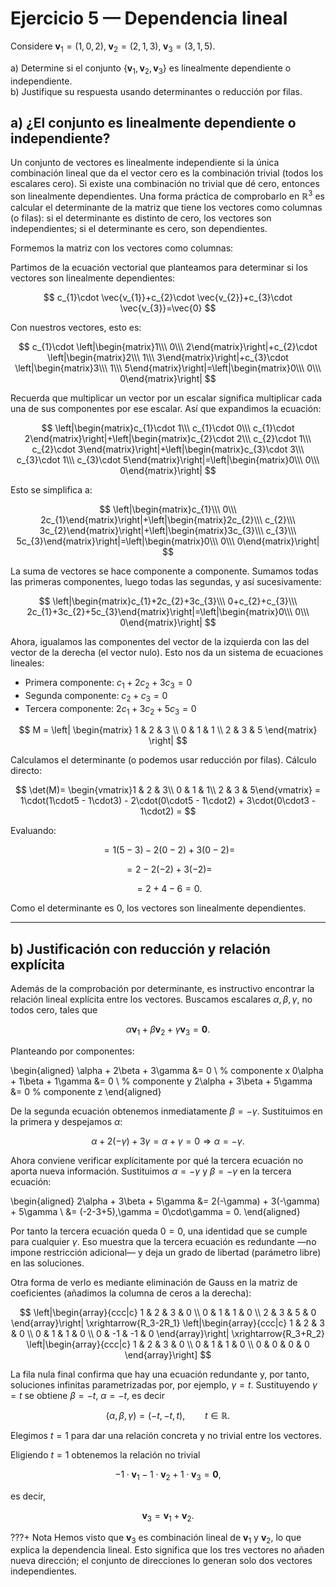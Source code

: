 # Ejercicio 5 — Dependencia lineal

Considere $\mathbf{v}_1=(1,0,2),\;\mathbf{v}_2=(2,1,3),\;\mathbf{v}_3=(3,1,5).$

a) Determine si el conjunto $\{\mathbf{v}_1,\mathbf{v}_2,\mathbf{v}_3\}$ es linealmente dependiente o independiente.  
b) Justifique su respuesta usando determinantes o reducción por filas.

## a) ¿El conjunto es linealmente dependiente o independiente?

Un conjunto de vectores es linealmente independiente si la única combinación lineal que da el vector cero es la combinación trivial (todos los escalares cero). Si existe una combinación no trivial que dé cero, entonces son linealmente dependientes. Una forma práctica de comprobarlo en $\mathbb{R}^3$ es calcular el determinante de la matriz que tiene los vectores como columnas (o filas): si el determinante es distinto de cero, los vectores son independientes; si el determinante es cero, son dependientes.

Formemos la matriz con los vectores como columnas:

Partimos de la ecuación vectorial que planteamos para determinar si los vectores son linealmente dependientes:

$$
c_{1}\cdot \vec{v_{1}}+c_{2}\cdot \vec{v_{2}}+c_{3}\cdot \vec{v_{3}}=\vec{0}
$$

Con nuestros vectores, esto es:

$$
c_{1}\cdot \left|\begin{matrix}1\\\ 0\\\ 2\end{matrix}\right|+c_{2}\cdot \left|\begin{matrix}2\\\ 1\\\ 3\end{matrix}\right|+c_{3}\cdot \left|\begin{matrix}3\\\ 1\\\ 5\end{matrix}\right|=\left|\begin{matrix}0\\\ 0\\\ 0\end{matrix}\right|
$$

Recuerda que multiplicar un vector por un escalar significa multiplicar cada una de sus componentes por ese escalar. Así que expandimos la ecuación:

$$
\left|\begin{matrix}c_{1}\cdot 1\\\ c_{1}\cdot 0\\\ c_{1}\cdot 2\end{matrix}\right|+\left|\begin{matrix}c_{2}\cdot 2\\\ c_{2}\cdot 1\\\ c_{2}\cdot 3\end{matrix}\right|+\left|\begin{matrix}c_{3}\cdot 3\\\ c_{3}\cdot 1\\\ c_{3}\cdot 5\end{matrix}\right|=\left|\begin{matrix}0\\\ 0\\\ 0\end{matrix}\right|
$$

Esto se simplifica a:

$$
\left|\begin{matrix}c_{1}\\\ 0\\\ 2c_{1}\end{matrix}\right|+\left|\begin{matrix}2c_{2}\\\ c_{2}\\\ 3c_{2}\end{matrix}\right|+\left|\begin{matrix}3c_{3}\\\ c_{3}\\\ 5c_{3}\end{matrix}\right|=\left|\begin{matrix}0\\\ 0\\\ 0\end{matrix}\right|
$$

La suma de vectores se hace componente a componente. Sumamos todas las primeras componentes, luego todas las segundas, y así sucesivamente:

$$
\left|\begin{matrix}c_{1}+2c_{2}+3c_{3}\\\ 0+c_{2}+c_{3}\\\ 2c_{1}+3c_{2}+5c_{3}\end{matrix}\right|=\left|\begin{matrix}0\\\ 0\\\ 0\end{matrix}\right|
$$

Ahora, igualamos las componentes del vector de la izquierda con las del vector de la derecha (el vector nulo). Esto nos da un sistema de ecuaciones lineales: 

- Primera componente: $c_{1}+2c_{2}+3c_{3}=0$
- Segunda componente: $c_{2}+c_{3}=0$
- Tercera componente: $2c_{1}+3c_{2}+5c_{3}=0$


$$
M = \left|
\begin{matrix}
1 & 2 & 3 \\
0 & 1 & 1 \\
2 & 3 & 5
\end{matrix}
\right|
$$

Calculamos el determinante (o podemos usar reducción por filas). Cálculo directo:

$$
\det(M)= \begin{vmatrix}1 & 2 & 3\\ 0 & 1 & 1\\ 2 & 3 & 5\end{vmatrix}
= 1\cdot(1\cdot5 - 1\cdot3) - 2\cdot(0\cdot5 - 1\cdot2) + 3\cdot(0\cdot3 - 1\cdot2) =
$$

Evaluando:

$$
= 1(5-3) -2(0-2) +3(0-2) = 
$$

$$
= 2 -2(-2) +3(-2) =
$$

$$
= 2 +4 -6 = 0.
$$

Como el determinante es 0, los vectores son linealmente dependientes.

---

## b) Justificación con reducción y relación explícita

Además de la comprobación por determinante, es instructivo encontrar la relación lineal explícita entre los vectores. Buscamos escalares $\alpha,\beta,\gamma$, no todos cero, tales que

$$
\alpha\mathbf{v}_1 + \beta\mathbf{v}_2 + \gamma\mathbf{v}_3 = \mathbf{0}.
$$

Planteando por componentes:

\begin{aligned}
\alpha + 2\beta + 3\gamma &= 0 \\ % componente x
0\alpha + 1\beta + 1\gamma &= 0 \\ % componente y
2\alpha + 3\beta + 5\gamma &= 0 % componente z
\end{aligned}

De la segunda ecuación obtenemos inmediatamente $\beta = -\gamma$. Sustituimos en la primera y despejamos $\alpha$:

$$\alpha + 2(-\gamma) + 3\gamma = \alpha + \gamma = 0 \Rightarrow \alpha = -\gamma.$$

Ahora conviene verificar explícitamente por qué la tercera ecuación no aporta nueva información. Sustituimos $\alpha=-\gamma$ y $\beta=-\gamma$ en la tercera ecuación:

\begin{aligned}
2\alpha + 3\beta + 5\gamma &= 2(-\gamma) + 3(-\gamma) + 5\gamma \\
&= (-2-3+5)\,\gamma = 0\cdot\gamma = 0.
\end{aligned}

Por tanto la tercera ecuación queda $0=0$, una identidad que se cumple para cualquier $\gamma$. Eso muestra que la tercera ecuación es redundante —no impone restricción adicional— y deja un grado de libertad (parámetro libre) en las soluciones.

Otra forma de verlo es mediante eliminación de Gauss en la matriz de coeficientes (añadimos la columna de ceros a la derecha):

$$
\left|\begin{array}{ccc|c}
1 & 2 & 3 & 0 \\
0 & 1 & 1 & 0 \\
2 & 3 & 5 & 0
\end{array}\right|
\xrightarrow{R_3-2R_1}
\left|\begin{array}{ccc|c}
1 & 2 & 3 & 0 \\
0 & 1 & 1 & 0 \\
0 & -1 & -1 & 0
\end{array}\right|
\xrightarrow{R_3+R_2}
\left|\begin{array}{ccc|c}
1 & 2 & 3 & 0 \\
0 & 1 & 1 & 0 \\
0 & 0 & 0 & 0
\end{array}\right]
$$

La fila nula final confirma que hay una ecuación redundante y, por tanto, soluciones infinitas parametrizadas por, por ejemplo, $\gamma=t$. Sustituyendo $\gamma=t$ se obtiene $\beta=-t$, $\alpha=-t$, es decir

$$
(\alpha,\beta,\gamma)=(-t,-t,t),\qquad t\in\mathbb{R}.
$$

Elegimos $t=1$ para dar una relación concreta y no trivial entre los vectores.

Eligiendo $t=1$ obtenemos la relación no trivial

$$
-1\cdot\mathbf{v}_1 -1\cdot\mathbf{v}_2 +1\cdot\mathbf{v}_3 = \mathbf{0},
$$

es decir,

$$
\mathbf{v}_3 = \mathbf{v}_1 + \mathbf{v}_2.
$$

???+ Nota
    Hemos visto que $\mathbf{v}_3$ es combinación lineal de $\mathbf{v}_1$ y $\mathbf{v}_2$, lo que explica la dependencia lineal. Esto significa que los tres vectores no añaden nueva dirección; el conjunto de direcciones lo generan solo dos vectores independientes.

